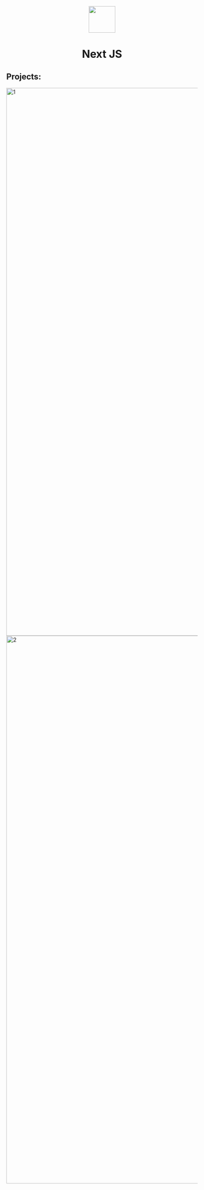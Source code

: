 <p align="center">
  <a href="https://nextjs.org/">
    <img src="https://res.cloudinary.com/practicaldev/image/fetch/s--vgehGKNF--/c_imagga_scale,f_auto,fl_progressive,h_900,q_auto,w_1600/https://dev-to-uploads.s3.amazonaws.com/uploads/articles/r7kj8y4dfyd1aw989edi.png" width="70" />
  </a>
</p>
<h1 align="center">
  Next JS
</h1>
<h2 align="left">Projects:</h2>

<img width="1440" alt="1" src="https://user-images.githubusercontent.com/89934831/144921191-cc7431f8-4005-40c3-965b-e3fcbcc3d2b6.png">

<br/>

<img width="1440" alt="2" src="https://user-images.githubusercontent.com/89934831/144921257-bf461efc-c3c8-4a66-8521-f0620622caaf.png">